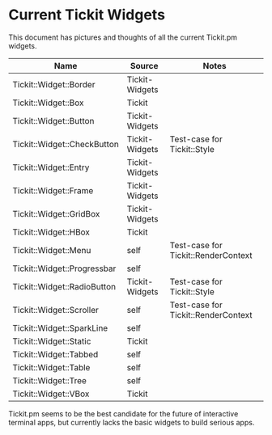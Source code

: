 # Current Tickit Widgets

This document has pictures and thoughts of all the current Tickit.pm
widgets.

| Name                        | Source         | Notes |
|-----------------------------|----------------|-------|
| Tickit::Widget::Border      | Tickit-Widgets |       |
| Tickit::Widget::Box         | Tickit         |       |
| Tickit::Widget::Button      | Tickit-Widgets |       |
| Tickit::Widget::CheckButton | Tickit-Widgets | Test-case for Tickit::Style |
| Tickit::Widget::Entry       | Tickit-Widgets |       |
| Tickit::Widget::Frame       | Tickit-Widgets |       |
| Tickit::Widget::GridBox     | Tickit-Widgets |       |
| Tickit::Widget::HBox        | Tickit         |       |
| Tickit::Widget::Menu        | self           | Test-case for Tickit::RenderContext |
| Tickit::Widget::Progressbar | self           |       |
| Tickit::Widget::RadioButton | Tickit-Widgets | Test-case for Tickit::Style |
| Tickit::Widget::Scroller    | self           | Test-case for Tickit::RenderContext |
| Tickit::Widget::SparkLine   | self           |       |
| Tickit::Widget::Static      | Tickit         |       |
| Tickit::Widget::Tabbed      | self           |       |
| Tickit::Widget::Table       | self           |       |
| Tickit::Widget::Tree        | self           |       |
| Tickit::Widget::VBox        | Tickit         |       |

Tickit.pm seems to be the best candidate for the future of
interactive terminal apps, but currently lacks the basic widgets to
build serious apps.

